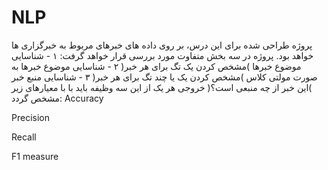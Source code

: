 # NLP

پروژه طراحی شده برای این درس، بر روی داده های خبرهای مربوط به خبرگزاری ها خواهد بود.
پروژه در سه بخش متفاوت مورد بررسی قرار خواهد گرفت:
۱ - شناسایی موضوع خبرها )مشخص کردن یک تگ برای هر خبر(
۲ - شناسایی موضوع خبرها به صورت مولتی کلاس )مشخص کردن یک یا چند تگ برای هر خبر(
۳ - شناسایی منبع خبر )این خبر از چه منبعی است؟(
خروجی هر یک از این سه وظیفه باید با با معیارهای زیر مشخص گردد:
Accuracy

Precision

Recall

F1 measure
